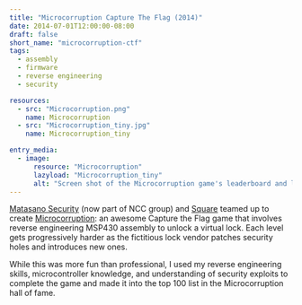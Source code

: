 ```yaml
---
title: "Microcorruption Capture The Flag (2014)"
date: 2014-07-01T12:00:00-08:00
draft: false
short_name: "microcorruption-ctf"
tags:
  - assembly
  - firmware
  - reverse engineering
  - security

resources:
  - src: "Microcorruption.png"
    name: Microcorruption
  - src: "Microcorruption_tiny.jpg"
    name: Microcorruption_tiny

entry_media:
  - image:
      resource: "Microcorruption"
      lazyload: "Microcorruption_tiny"
      alt: "Screen shot of the Microcorruption game's leaderboard and level chooser"
---
```

[Matasano Security](https://www.nccgroup.trust) (now part of NCC group) and [Square](https://squareup.com) teamed up to create [Microcorruption](https://microcorruption.com): an awesome Capture the Flag game that involves reverse engineering MSP430 assembly to unlock a virtual lock. Each level gets progressively harder as the fictitious lock vendor patches security holes and introduces new ones.

While this was more fun than professional, I used my reverse engineering skills, microcontroller
knowledge, and understanding of security exploits to complete the game and made it into the top 100
list in the Microcorruption hall of fame.
